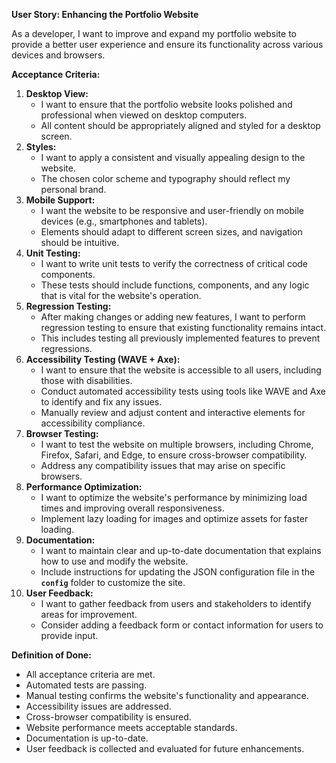 **User Story: Enhancing the Portfolio Website**

As a developer, I want to improve and expand my portfolio website to provide a better user experience and ensure its functionality across various devices and browsers.

**Acceptance Criteria:**

1. **Desktop View:**
    - I want to ensure that the portfolio website looks polished and professional when viewed on desktop computers.
    - All content should be appropriately aligned and styled for a desktop screen.
2. **Styles:**
    - I want to apply a consistent and visually appealing design to the website.
    - The chosen color scheme and typography should reflect my personal brand.
3. **Mobile Support:**
    - I want the website to be responsive and user-friendly on mobile devices (e.g., smartphones and tablets).
    - Elements should adapt to different screen sizes, and navigation should be intuitive.
4. **Unit Testing:**
    - I want to write unit tests to verify the correctness of critical code components.
    - These tests should include functions, components, and any logic that is vital for the website's operation.
5. **Regression Testing:**
    - After making changes or adding new features, I want to perform regression testing to ensure that existing functionality remains intact.
    - This includes testing all previously implemented features to prevent regressions.
6. **Accessibility Testing (WAVE + Axe):**
    - I want to ensure that the website is accessible to all users, including those with disabilities.
    - Conduct automated accessibility tests using tools like WAVE and Axe to identify and fix any issues.
    - Manually review and adjust content and interactive elements for accessibility compliance.
7. **Browser Testing:**
    - I want to test the website on multiple browsers, including Chrome, Firefox, Safari, and Edge, to ensure cross-browser compatibility.
    - Address any compatibility issues that may arise on specific browsers.
8. **Performance Optimization:**
    - I want to optimize the website's performance by minimizing load times and improving overall responsiveness.
    - Implement lazy loading for images and optimize assets for faster loading.
9. **Documentation:**
    - I want to maintain clear and up-to-date documentation that explains how to use and modify the website.
    - Include instructions for updating the JSON configuration file in the **`config`** folder to customize the site.
10. **User Feedback:**
    - I want to gather feedback from users and stakeholders to identify areas for improvement.
    - Consider adding a feedback form or contact information for users to provide input.

**Definition of Done:**

- All acceptance criteria are met.
- Automated tests are passing.
- Manual testing confirms the website's functionality and appearance.
- Accessibility issues are addressed.
- Cross-browser compatibility is ensured.
- Website performance meets acceptable standards.
- Documentation is up-to-date.
- User feedback is collected and evaluated for future enhancements.